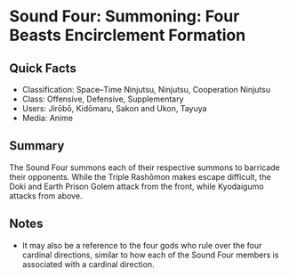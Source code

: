 # Sound Four: Summoning: Four Beasts Encirclement Formation

## Quick Facts
- Classification: Space–Time Ninjutsu, Ninjutsu, Cooperation Ninjutsu
- Class: Offensive, Defensive, Supplementary
- Users: Jirōbō, Kidōmaru, Sakon and Ukon, Tayuya
- Media: Anime

## Summary
The Sound Four summons each of their respective summons to barricade their opponents. While the Triple Rashōmon makes escape difficult, the Doki and Earth Prison Golem attack from the front, while Kyodaigumo attacks from above.

## Notes
- It may also be a reference to the four gods who rule over the four cardinal directions, similar to how each of the Sound Four members is associated with a cardinal direction.

